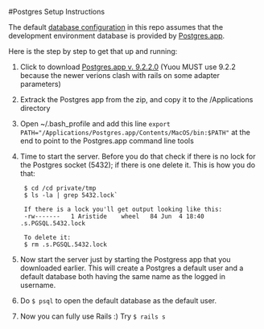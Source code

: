 #Postgres Setup Instructions

The default [database configuration](config/database.default.yml) in this repo assumes that the development environment database is provided by [Postgres.app](http://postgresapp.com). 

Here is the step by step to get that up and running: 

1. Click to download [Postgres.app v. 9.2.2.0](http://postgres-app.s3.amazonaws.com/PostgresApp-9-2-2-0.zip) (Yuou MUST use 9.2.2 because the newer verions clash with rails on some adapter parameters)
2. Extrack the Postgres app from the zip, and copy it to the /Applications directory
3. Open ~/.bash_profile and add this line `export PATH="/Applications/Postgres.app/Contents/MacOS/bin:$PATH"` at the end to point to the Postgres.app command line tools
4. Time to start the server. Before you do that check if there is no lock for the Postgres socket (5432); if there is one delete it. This is how you do that:

        $ cd /cd private/tmp
        $ ls -la | grep 5432.lock`
    
    	If there is a lock you'll get output looking like this:
    	-rw-------   1 Aristide    wheel   84 Jun  4 18:40 .s.PGSQL.5432.lock

    	To delete it:
    	$ rm .s.PGSQL.5432.lock

5. Now start the server just by starting the Postgress app that you downloaded earlier. This will create a Postgres a default user and a default database both having the same name as the logged in username.
6. Do `$ psql` to open the default database as the default user.
7. Now you can fully use Rails :) Try `$ rails s`